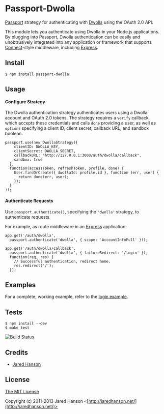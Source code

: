 # Passport-Dwolla

[Passport](https://github.com/jaredhanson/passport) strategy for authenticating
with [Dwolla](http://www.dwolla.com/) using the OAuth 2.0 API.

This module lets you authenticate using Dwolla in your Node.js applications.
By plugging into Passport, Dwolla authentication can be easily and
unobtrusively integrated into any application or framework that supports
[Connect](http://www.senchalabs.org/connect/)-style middleware, including
[Express](http://expressjs.com/).

## Install

    $ npm install passport-dwolla

## Usage

#### Configure Strategy

The Dwolla authentication strategy authenticates users using a Dwolla account
and OAuth 2.0 tokens.  The strategy requires a `verify` callback, which accepts
these credentials and calls `done` providing a user, as well as `options`
specifying a client ID, client secret, callback URL, and sandbox boolean.

    passport.use(new DwollaStrategy({
        clientID: DWOLLA_KEY,
        clientSecret: DWOLLA_SECRET,
        callbackURL: "http://127.0.0.1:3000/auth/dwolla/callback",
        sandbox: true
      },
      function(accessToken, refreshToken, profile, done) {
        User.findOrCreate({ dwollaId: profile.id }, function (err, user) {
          return done(err, user);
        });
      }
    ));

#### Authenticate Requests

Use `passport.authenticate()`, specifying the `'dwolla'` strategy, to
authenticate requests.

For example, as route middleware in an [Express](http://expressjs.com/)
application:

    app.get('/auth/dwolla',
      passport.authenticate('dwolla', { scope: 'AccountInfoFull' }));

    app.get('/auth/dwolla/callback', 
      passport.authenticate('dwolla', { failureRedirect: '/login' }),
      function(req, res) {
        // Successful authentication, redirect home.
        res.redirect('/');
      });

## Examples

For a complete, working example, refer to the [login example](https://github.com/jaredhanson/passport-dwolla/tree/master/examples/login).

## Tests

    $ npm install --dev
    $ make test

[![Build Status](https://secure.travis-ci.org/jaredhanson/passport-dwolla.png)](http://travis-ci.org/jaredhanson/passport-dwolla)

## Credits

  - [Jared Hanson](http://github.com/jaredhanson)

## License

[The MIT License](http://opensource.org/licenses/MIT)

Copyright (c) 2011-2013 Jared Hanson <[http://jaredhanson.net/](http://jaredhanson.net/)>
